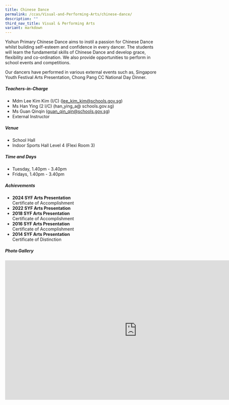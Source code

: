 ```yaml
---
title: Chinese Dance
permalink: /ccas/Visual-and-Performing-Arts/chinese-dance/
description: ""
third_nav_title: Visual & Performing Arts
variant: markdown
---
```

Yishun Primary Chinese Dance aims to instil a passion for Chinese Dance whilst building self-esteem and confidence in every dancer. The students will learn the fundamental skills of Chinese Dance and develop grace, flexibility and co-ordination. We also provide opportunities to perform in school events and competitions.

Our dancers have performed in various external events such as, Singapore Youth Festival Arts Presentation, Chong Pang CC National Day Dinner.

##### **Teachers-in-Charge**
* Mdm Lee Kim Kim (I/C) (lee_kim_kim@schools.gov.sg)
* Ms Han Ying (2 I/C) (han_ying_a@ schools.gov.sg)
* Ms Guan Qinqin (guan_qin_qin@schools.gov.sg)
* External Instructor

##### **Venue**
* School Hall
* Indoor Sports Hall Level 4 (Flexi Room 3)

##### **Time and Days**
* Tuesday, 1.40pm - 3.40pm
* Fridays, 1.40pm - 3.40pm

##### **Achievements**
* **2024 SYF Arts Presentation**<br>Certificate of Accomplishment
* **2022 SYF Arts Presentation**
* **2018 SYF Arts Presentation**<br>Certificate of Accomplishment
* **2016 SYF Arts Presentation**<br>Certificate of Accomplishment
* **2014 SYF Arts Presentation**<br>Certificate of Distinction

##### **Photo Gallery**

<iframe src="https://docs.google.com/presentation/d/e/2PACX-1vS9lDPdYENIFA3N_9f6ubTIKGNarWvELUsXGojy9ftD5ea-aCaQ7oyq6oElr1yJ_AB0sIrhCcPGNqMg/embed?start=true&amp;loop=true&amp;delayms=5000" frameborder="0" width="860" height="455" allowfullscreen="true"></iframe>